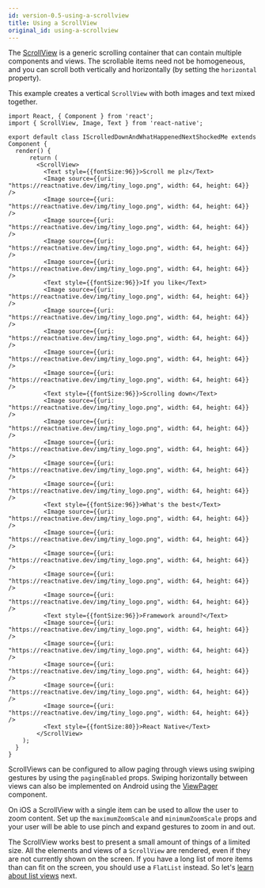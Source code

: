 ```yaml
---
id: version-0.5-using-a-scrollview
title: Using a ScrollView
original_id: using-a-scrollview
---
```


The [ScrollView](scrollview.md) is a generic scrolling container that can contain multiple components and views. The scrollable items need not be homogeneous, and you can scroll both vertically and horizontally (by setting the `horizontal` property).

This example creates a vertical `ScrollView` with both images and text mixed together.

```SnackPlayer name=Using%20ScrollView
import React, { Component } from 'react';
import { ScrollView, Image, Text } from 'react-native';

export default class IScrolledDownAndWhatHappenedNextShockedMe extends Component {
  render() {
      return (
        <ScrollView>
          <Text style={{fontSize:96}}>Scroll me plz</Text>
          <Image source={{uri: "https://reactnative.dev/img/tiny_logo.png", width: 64, height: 64}} />
          <Image source={{uri: "https://reactnative.dev/img/tiny_logo.png", width: 64, height: 64}} />
          <Image source={{uri: "https://reactnative.dev/img/tiny_logo.png", width: 64, height: 64}} />
          <Image source={{uri: "https://reactnative.dev/img/tiny_logo.png", width: 64, height: 64}} />
          <Image source={{uri: "https://reactnative.dev/img/tiny_logo.png", width: 64, height: 64}} />
          <Text style={{fontSize:96}}>If you like</Text>
          <Image source={{uri: "https://reactnative.dev/img/tiny_logo.png", width: 64, height: 64}} />
          <Image source={{uri: "https://reactnative.dev/img/tiny_logo.png", width: 64, height: 64}} />
          <Image source={{uri: "https://reactnative.dev/img/tiny_logo.png", width: 64, height: 64}} />
          <Image source={{uri: "https://reactnative.dev/img/tiny_logo.png", width: 64, height: 64}} />
          <Image source={{uri: "https://reactnative.dev/img/tiny_logo.png", width: 64, height: 64}} />
          <Text style={{fontSize:96}}>Scrolling down</Text>
          <Image source={{uri: "https://reactnative.dev/img/tiny_logo.png", width: 64, height: 64}} />
          <Image source={{uri: "https://reactnative.dev/img/tiny_logo.png", width: 64, height: 64}} />
          <Image source={{uri: "https://reactnative.dev/img/tiny_logo.png", width: 64, height: 64}} />
          <Image source={{uri: "https://reactnative.dev/img/tiny_logo.png", width: 64, height: 64}} />
          <Image source={{uri: "https://reactnative.dev/img/tiny_logo.png", width: 64, height: 64}} />
          <Text style={{fontSize:96}}>What's the best</Text>
          <Image source={{uri: "https://reactnative.dev/img/tiny_logo.png", width: 64, height: 64}} />
          <Image source={{uri: "https://reactnative.dev/img/tiny_logo.png", width: 64, height: 64}} />
          <Image source={{uri: "https://reactnative.dev/img/tiny_logo.png", width: 64, height: 64}} />
          <Image source={{uri: "https://reactnative.dev/img/tiny_logo.png", width: 64, height: 64}} />
          <Image source={{uri: "https://reactnative.dev/img/tiny_logo.png", width: 64, height: 64}} />
          <Text style={{fontSize:96}}>Framework around?</Text>
          <Image source={{uri: "https://reactnative.dev/img/tiny_logo.png", width: 64, height: 64}} />
          <Image source={{uri: "https://reactnative.dev/img/tiny_logo.png", width: 64, height: 64}} />
          <Image source={{uri: "https://reactnative.dev/img/tiny_logo.png", width: 64, height: 64}} />
          <Image source={{uri: "https://reactnative.dev/img/tiny_logo.png", width: 64, height: 64}} />
          <Image source={{uri: "https://reactnative.dev/img/tiny_logo.png", width: 64, height: 64}} />
          <Text style={{fontSize:80}}>React Native</Text>
        </ScrollView>
    );
  }
}
```

ScrollViews can be configured to allow paging through views using swiping gestures by using the `pagingEnabled` props. Swiping horizontally between views can also be implemented on Android using the [ViewPager](https://github.com/react-native-community/react-native-viewpager) component.

On iOS a ScrollView with a single item can be used to allow the user to zoom content. Set up the `maximumZoomScale` and `minimumZoomScale` props and your user will be able to use pinch and expand gestures to zoom in and out.

The ScrollView works best to present a small amount of things of a limited size. All the elements and views of a `ScrollView` are rendered, even if they are not currently shown on the screen. If you have a long list of more items than can fit on the screen, you should use a `FlatList` instead. So let's [learn about list views](using-a-listview.md) next.
